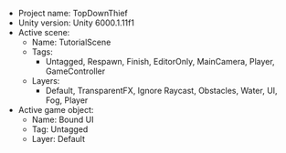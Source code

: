                                                                                                                                                                                                                                           
<!-- UNITY CODE ASSIST INSTRUCTIONS START -->
- Project name: TopDownThief
- Unity version: Unity 6000.1.11f1
- Active scene:
  - Name: TutorialScene
  - Tags:
    - Untagged, Respawn, Finish, EditorOnly, MainCamera, Player, GameController
  - Layers:
    - Default, TransparentFX, Ignore Raycast, Obstacles, Water, UI, Fog, Player
- Active game object:
  - Name: Bound UI
  - Tag: Untagged
  - Layer: Default
<!-- UNITY CODE ASSIST INSTRUCTIONS END -->